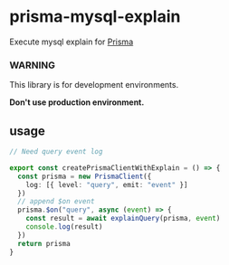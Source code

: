 # prisma-mysql-explain

Execute mysql explain for [Prisma](https://www.prisma.io/)

### WARNING
This library is for development environments.

**Don't use production environment.**

## usage

```ts
// Need query event log

export const createPrismaClientWithExplain = () => {
  const prisma = new PrismaClient({
    log: [{ level: "query", emit: "event" }]
  })
  // append $on event
  prisma.$on("query", async (event) => {
    const result = await explainQuery(prisma, event)
    console.log(result)
  })
  return prisma
}
```